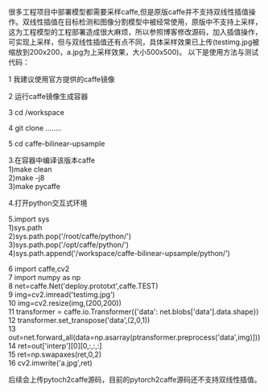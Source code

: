 很多工程项目中部署模型都需要采样caffe,但是原版caffe并不支持双线性插值操作。双线性插值在目标检测和图像分割模型中被经常使用，原版中不支持上采样，这为工程模型的工程部署造成很大麻烦，所以参照博客修改源码，加入插值操作，可实现上采样，但与双线性插值还有点不同，具体采样效果已上传(testimg.jpg被缩放到200x200，a.jpg为上采样效果，大小500x500)。
以下是使用方法与测试代码：                                                                                                                
                                                                                                       
1 我建议使用官方提供的caffe镜像         

2 运行caffe镜像生成容器

3 cd  /workspace                                                                                                          

4 git clone ........                                                                                                             

5 cd caffe-bilinear-upsample  

3.在容器中编译该版本caffe                                                                                                        
    1)make clean                                                                                                              
    2)make -j8                                                                                                                 
    3)make pycaffe
    
4.打开python交互式环境  

5.import  sys                                                                                                                 
   1)sys.path                                                                                                                 
   2)sys.path.pop('/root/caffe/python/')                                                                                      
   3)sys.path.pop('/opt/caffe/python/')                                                                                       
   4)sys.path.append('/workspace/caffe-bilinear-upsample/python/')   
   
6 import caffe,cv2                                                                                                            
7 import numpy as np                                                                                                          
8 net=caffe.Net('deploy.prototxt',caffe.TEST)                                                                                  
9 img=cv2.imread('testimg.jpg')                                                                                               
10 img=cv2.resize(img,(200,200))                                                                                             
11 transformer = caffe.io.Transformer({'data': net.blobs['data'].data.shape})                                                  
12 transformer.set_transpose('data',(2,0,1))                                                                                  
13 out=net.forward_all(data=np.asarray(ptransformer.preprocess('data',img)]))                                                    
14 ret=out['interp'][0][0,:,:,:]                                                                                               
15 ret=np.swapaxes(ret,0,2)                                                                                                   
16 cv2.imwrite('a.jpg',ret)                                                                                                      

后续会上传pytoch2caffe源码，目前的pytorch2caffe源码还不支持双线性插值。




